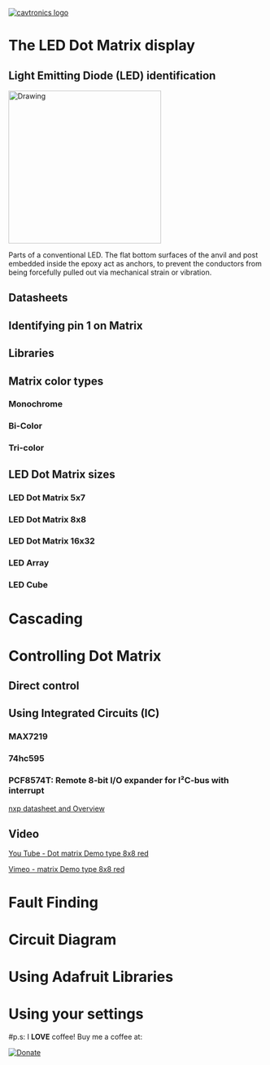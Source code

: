 [![cavtronics logo](https://cldup.com/BhJv2ZU0rj.jpg)](http://www.cavtronics.com "cavtronics")

# The LED Dot Matrix display

## 

## Light Emitting Diode (LED) identification

<img src="https://upload.wikimedia.org/wikipedia/commons/thumb/f/f9/LED%2C_5mm%2C_green_%28en%29.svg/450px-LED%2C_5mm%2C_green_%28en%29.svg.png" alt="Drawing" style="width: 300px;"/>

Parts of a conventional LED. The flat bottom surfaces of the anvil and post embedded inside the epoxy act as anchors, to prevent the conductors from being forcefully pulled out via mechanical strain or vibration.


## Datasheets
## Identifying pin 1 on Matrix

## Libraries

## Matrix color types
### Monochrome
### Bi-Color
### Tri-color

## LED Dot Matrix sizes
### LED Dot Matrix 5x7
### LED Dot Matrix 8x8
### LED Dot Matrix 16x32
### LED Array
### LED Cube

# Cascading

# Controlling Dot Matrix

## Direct control

## Using Integrated Circuits (IC)

### MAX7219

### 74hc595

### PCF8574T: Remote 8-bit I/O expander for I²C‑bus with interrupt

[nxp datasheet and Overview](http://www.nxp.com/products/interfaces/ic-bus-portfolio/ic-general-purpose-i-o/remote-8-bit-i-o-expander-for-icbus-with-interrupt:PCF8574T?fpsp=1&tab=Overview )


## Video 
[You Tube - Dot matrix Demo type 8x8 red](https://youtu.be/1OdQt88ySwY)

[Vimeo - matrix Demo type 8x8 red](https://vimeo.com/215792351)


# Fault Finding

# Circuit Diagram

# Using Adafruit Libraries

# Using your settings


#p.s:
I **LOVE** coffee! Buy me a coffee at:   

[![Donate](https://img.shields.io/badge/Donate-PayPal-green.svg)](https://www.paypal.com/cgi-bin/webscr?cmd=_s-xclick&hosted_button_id=ZHBUNDXJXVW4U)



 